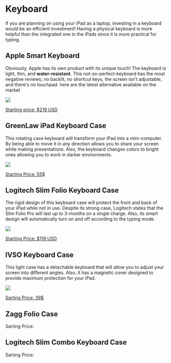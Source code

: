 
# Keyboard

If you are planning on using your iPad as a laptop, investing in a keyboard would be an efficient investment! Having a physical keyboard is more helpful than the integrated one in the iPads since it is more practical for typing.

## Apple Smart Keyboard

Obviously, Apple has its own product with its unique touch! The keyboard is light, thin, and **water-resistant**. This not-so-perfect-keyboard has the most negative reviews; no backlit, no shortcut keys, the screen isn't adjustable, and there's no touchpad. here are the latest alternative available on the market

![](https://store.storeimages.cdn-apple.com/4982/as-images.apple.com/is/MU8G2LL?wid=2000&hei=2000&fmt=jpeg&qlt=95&op_usm=0.5,0.5&.v=1540360957811)

[Starting price: $219 USD](https://www.apple.com/ca/fr/smart-keyboard/)

## GreenLaw iPad Keyboard Case

This rotating case keyboard will transform your iPad into a mini-computer. By being able to move it in any direction allows you to share your screen while making presentations. Also, the keyboard changes colors to bright ones allowing you to work in darker environments.

![](https://images-na.ssl-images-amazon.com/images/I/81Vd%2BeS8uOL._AC_SY355_.jpg)

[Starting Price: 55$](https://www.amazon.com/Keyboard-Compatible-Backlit-Wireless-Greenlaw-Rosegold/dp/B07585ZCFN)

## Logitech Slim Folio Keyboard Case

The rigid design of this keyboard case will protect the front and back of your iPad while not in use. Despite its strong case, Logitech states that the Slim Folio Pro will last up to 3-months on a single charge. Also, its smart design will automatically turn on and off according to the typing mode.

![](https://assets.logitech.com/assets/65827/6/slim-folio-for-ipad-air-3rd-gen.png)

[Starting Price: $119 USD](https://www.logitech.com/en-ca/product/slim-folio-ipad-keyboard-case)

## IVSO Keyboard Case

This light case has a detachable keyboard that will allow you to adjust your screen into different angles. Also, it has a magnetic cover designed to provide maximum protection for your iPad.

![](https://images-na.ssl-images-amazon.com/images/I/41nnfou4cML._AC_SY400_.jpg)

[Sarting Price: 39$](https://www.amazon.com/IVSO-Keyboard-Wireless-Charging-Enabled/dp/B07BDJRLGB)

## Zagg Folio Case

Sarting Price: 

## Logitech Slim Combo Keyboard Case

Sarting Price: 
